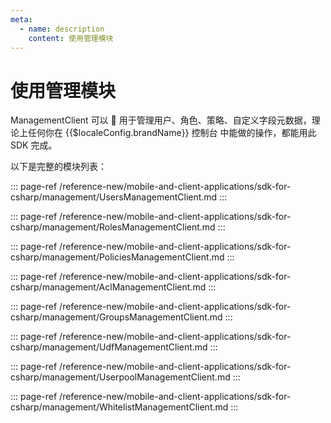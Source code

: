 ```yaml
---
meta:
  - name: description
    content: 使用管理模块
---
```


# 使用管理模块

<LastUpdated/>


ManagementClient 可以  用于管理用户、角色、策略、自定义字段元数据，理论上任何你在 {{$localeConfig.brandName}} 控制台 中能做的操作，都能用此 SDK 完成。

以下是完整的模块列表：

::: page-ref /reference-new/mobile-and-client-applications/sdk-for-csharp/management/UsersManagementClient.md
:::

::: page-ref /reference-new/mobile-and-client-applications/sdk-for-csharp/management/RolesManagementClient.md
:::

::: page-ref /reference-new/mobile-and-client-applications/sdk-for-csharp/management/PoliciesManagementClient.md
:::

::: page-ref /reference-new/mobile-and-client-applications/sdk-for-csharp/management/AclManagementClient.md
:::

::: page-ref /reference-new/mobile-and-client-applications/sdk-for-csharp/management/GroupsManagementClient.md
:::

::: page-ref /reference-new/mobile-and-client-applications/sdk-for-csharp/management/UdfManagementClient.md
:::

::: page-ref /reference-new/mobile-and-client-applications/sdk-for-csharp/management/UserpoolManagementClient.md
:::

::: page-ref /reference-new/mobile-and-client-applications/sdk-for-csharp/management/WhitelistManagementClient.md
:::
